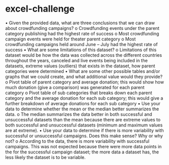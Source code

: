 # excel-challenge
•	Given the provided data, what are three conclusions that we can draw about crowdfunding campaigns?
o	Crowdfunding events under the parent category publishing had the highest rate of success
o	Most crowdfunding campaign events were held for theater parent category
o	Most crowdfunding campaigns held around June – July had the highest rate of success
•	What are some limitations of this dataset?
o	Limitations of this dataset would be how the data was collected across the different countries throughout the years, canceled and live events being included in the datasets, extreme values (outliers) that exists in the dataset, how parent categories were determined
•	What are some other possible tables and/or graphs that we could create, and what additional value would they provide?
o	Pivot table of parent category and average donation; this would show how much donation (give a comparison) was generated for each parent category
o	Pivot table of sub categories that breaks down each parent category and the average donation for each sub category; this would give a further breakdown of average donations for each sub category
•	Use your data to determine whether the mean or the median better summarizes the data.
o	The median summarizes the data better in both successful and unsuccessful datasets  than the mean because there are extreme values to both successful and unsuccessful datasets (minimum and maximum values are at extreme).
•	Use your data to determine if there is more variability with successful or unsuccessful campaigns. Does this make sense? Why or why not?
o	According to the data, there is more variability with successful campaigns. This was not expected because there were more data points in the for the successful campaign dataset; the more data a dataset has, the less likely the dataset is to be variable.

